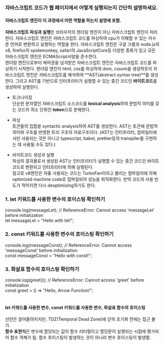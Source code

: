 ### 자바스크립트 코드가 웹 페이지에서 어떻게 실행되는지 간단히 설명하세요. 
#### 자바스크립트 엔진이 이 과정에서 어떤 역할을 하는지 설명에 포함.  
**자바스크립트 파싱과 실행**은 브라우저의 렌더링 엔진이 아닌 자바스크립트 엔진이 처리한다. 자바스크립트 엔진은 자바스크립트 코드를 파싱하여 cpu가 이해할 수 있는 저수준 언어로 변환하고 실행하는 역할을 한다. 자바스크립트 엔진은 구글 크롬과 node.js의 v8, firefox의 spidemonkey, safari의 JavaScriptCore등 다양한 종류가 있고 모든 자바스크립트 엔진은 ECMAScript사양을 준수한다.   
렌더링 엔진으로부터 제어권을 넘겨받은 자바스크립트 엔진은 자바스크립트 코드를 파싱하기 시작한다. 렌더링 엔진이 html, css를 파싱하여 dom, cssom을 생성하듯이 자바스크립트 엔진은 자바스크립트를 해석하여 **AST(abstract syntax tree)**를 생성한다. 그리고 AST를 기반으로 인터프리터가 실행할 수 있는 중간 코드인 **바이트코드**를 생성하여 실행한다.


- 토크나이징  
단순한 문자열인 자바스크립트 소스코드를 **lexical analysis**하여 문법적 의미를 갖는 코드의 최소 단위인 **token**으로 분해한다.  

- 파싱  
토큰들의 집합을 syntactic analysis하여 AST를 생성한다. AST는 토큰에 문법적 의미와 구조를 반영한 트리 구조의 자료구조이다. (AST는 인터프리터, 컴파일러에서만 사용되는 것은 아니고 typescript, babel, prettier등의 transpiler를 구현하는 데 사용될 수도 있다.)  


- 바이트코드 생성과 실행  
파싱의 결과물로서 생성된 AST는 인터프리터가 실행할 수 있는 중간 코드인 바이트코드로 변환되고 인터프리터에 의해 실행된다.  
참고로 v8엔진은 자줒 사용되는 코드는 TurboFan이라고 불리는 컴파일러에 의해 optimized machine code로 컴파일되어 성능을 최적화한다. 만약 코드의 사용 빈도가 적어지면 다시 deoptimizing하기도 한다.  


### 1. let 키워드를 사용한 변수의 호이스팅 확인하기  
console.log(messageLet); // ReferenceError: Cannot access 'messageLet' before initialization  
let messageLet = "Hello with let!";  

  
### 2. const 키워드를 사용한 변수의 호이스팅 확인하기  
console.log(messageConst); // ReferenceError: Cannot access 'messageConst' before initialization  
const messageConst = "Hello with const!";  


### 3. 화살표 함수의 호이스팅 확인하기  
console.log(greet()); // ReferenceError: Cannot access 'greet' before initialization  
const greet = () => "Hello, Arrow Function!";  
​ 
#### let 키워드를 사용한 변수, const 키워드를 사용한 변수, 화살표 함수의 호이스팅 

선언은 끌어올려지지만, TDZ(Temporal Dead Zone)에 갇혀 초기화 전에는 접근 불가.  
**함수 표현식**은 변수에 할당되는 값이 함수 리터럴이고 할당문이 실행되는 시점에 평가되어 함수 객체가 됨. 함수 호이스팅이 발생하는 것이 아니라 변수 호이스팅이 발생함.  